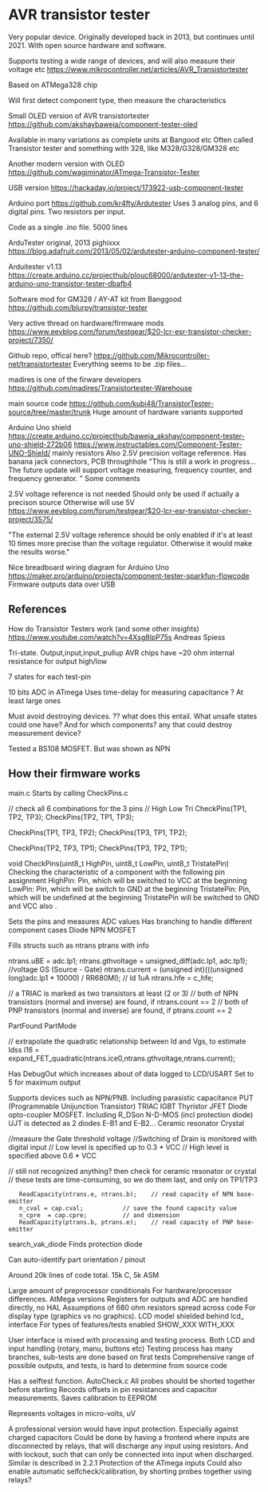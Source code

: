 

# AVR transistor tester
Very popular device.
Originally developed back in 2013, but continues until 2021.
With open source hardware and software.

Supports testing a wide range of devices,
and will also measure their voltage etc
https://www.mikrocontroller.net/articles/AVR_Transistortester

Based on ATMega328 chip

Will first detect component type,
then measure the characteristics

Small OLED version of AVR transistortester
https://github.com/akshaybaweja/component-tester-oled

Available in many variations as complete units at Bangood etc
Often called Transistor tester and something with 328, like M328/G328/GM328 etc

Another modern version with OLED
https://github.com/wagiminator/ATmega-Transistor-Tester

USB version
https://hackaday.io/project/173922-usb-component-tester

Arduino port
https://github.com/kr4fty/Ardutester
Uses 3 analog pins, and 6 digital pins.
Two resistors per input.

Code as a single .ino file. 5000 lines

ArduTester original, 2013
pighixxx
https://blog.adafruit.com/2013/05/02/ardutester-arduino-component-tester/

Arduitester v1.13
https://create.arduino.cc/projecthub/plouc68000/ardutester-v1-13-the-arduino-uno-transistor-tester-dbafb4

Software mod for GM328 / AY-AT  kit from Banggood 
https://github.com/blurpy/transistor-tester

Very active thread on hardware/firmware mods
https://www.eevblog.com/forum/testgear/$20-lcr-esr-transistor-checker-project/7350/

Github repo, offical here?
https://github.com/Mikrocontroller-net/transistortester
Everything seems to be .zip files...

madires is one of the firware developers
https://github.com/madires/Transistortester-Warehouse

main source code
https://github.com/kubi48/TransistorTester-source/tree/master/trunk
Huge amount of hardware variants supported

Arduino Uno shield
https://create.arduino.cc/projecthub/baweja_akshay/component-tester-uno-shield-272b06
https://www.instructables.com/Component-Tester-UNO-Shield/
mainly resistors
Also 2.5V precision voltage reference.
Has banana jack connectors, PCB throughhole
"This is still a work in progress...
The future update will support voltage measuring, frequency counter, and frequency generator. "
Some comments

2.5V voltage reference is not needed
Should only be used if actually a precison source
Otherwise will use 5V
https://www.eevblog.com/forum/testgear/$20-lcr-esr-transistor-checker-project/3575/

"The external 2.5V voltage reference should be only enabled if it's
at least 10 times more precise than the voltage regulator. Otherwise it would make the results worse."

Nice breadboard wiring diagram for Arduino Uno
https://maker.pro/arduino/projects/component-tester-sparkfun-flowcode
Firmware outputs data over USB

## References

How do Transistor Testers work (and some other insights)
https://www.youtube.com/watch?v=4Xsg8lpP75s
Andreas Spiess

Tri-state. Output,input,input_pullup
AVR chips have ~20 ohm internal resistance for output high/low

7 states for each test-pin

10 bits ADC in ATmega
Uses time-delay for measuring capacitance ? At least large ones

Must avoid destroying devices.
?? what does this entail. What unsafe states could one have? And for which components?
any that could destroy measurement device?

Tested a BS108 MOSFET. But was shown as NPN


## How their firmware works

main.c
Starts by calling CheckPins.c

// check all 6 combinations for the 3 pins 
//       High  Low  Tri
CheckPins(TP1, TP2, TP3);
CheckPins(TP2, TP1, TP3);

CheckPins(TP1, TP3, TP2);
CheckPins(TP3, TP1, TP2);

CheckPins(TP2, TP3, TP1);
CheckPins(TP3, TP2, TP1);

void CheckPins(uint8_t HighPin, uint8_t LowPin, uint8_t TristatePin)
  Checking the characteristic of a component with the following pin assignment 
  HighPin: Pin, which will be switched to VCC at the beginning
  LowPin: Pin, which will be switch to GND at the beginning
  TristatePin: Pin, which will be undefined at the beginning
  TristatePin will be switched to GND and VCC also .

Sets the pins and measures ADC values
Has branching to handle different component cases
Diode
NPN
MOSFET

Fills structs such as
ntrans
ptrans
with info

ntrans.uBE = adc.lp1;
ntrans.gthvoltage = unsigned_diff(adc.lp1, adc.tp1);	//voltage GS (Source - Gate)
ntrans.current = (unsigned int)(((unsigned long)adc.lp1 * 10000) / RR680MI); // Id 1uA
ntrans.hfe = c_hfe;

  // a TRIAC is marked as two transistors at least (2 or 3)
  // both of NPN transistors (normal and inverse) are found, if ntrans.count == 2
  // both of PNP transistors (normal and inverse) are found, if ptrans.count == 2

PartFound
PartMode

// extrapolate the quadratic relationship between Id and Vgs, to estimate Idss
i16 = expand_FET_quadratic(ntrans.ice0,ntrans.gthvoltage,ntrans.current);

Has DebugOut  which increases about of data logged to LCD/USART
Set to 5 for maximum output

Supports devices such as
NPN/PNB. Including parasistic capacitance
PUT (Programmable Unijunction Transistor)
TRIAC
IGBT
Thyristor
JFET
Diode
opto-coupler
MOSFET. Including R_DSon
N-D-MOS (incl protection diode)
UJT is detected as 2 diodes E-B1 and E-B2...
Ceramic resonator
Crystal

//measure the Gate threshold voltage
//Switching of Drain is monitored with digital input
// Low level is specified up to 0.3 * VCC
// High level is specified above 0.6 * VCC

// still not recognized anything? then check for ceramic resonator or crystal
// these tests are time-consuming, so we do them last, and only on TP1/TP3

       ReadCapacity(ntrans.e, ntrans.b);	// read capacity of NPN base-emitter
       n_cval = cap.cval;			// save the found capacity value
       n_cpre  = cap.cpre;			// and dimension
       ReadCapacity(ptrans.b, ptrans.e);	// read capacity of PNP base-emitter

search_vak_diode
Finds protection diode

Can auto-identify part orientation / pinout

Around 20k lines of code total. 15k C, 5k ASM

Large amount of preprocessor conditionals
For hardware/processor differences. AtMega versions
Registers for outputs and ADC are handled directly, no HAL
Assumptions of 680 ohm resistors spread across code
For display type (graphics vs no graphics). LCD model shielded behind lcd_ interface 
For types of features/tests enabled
SHOW_XXX
WITH_XXX

User interface is mixed with processing and testing process.
Both LCD and input handling (rotary, manu, buttons etc)
Testing process has many branches, sub-tests are done based on first tests
Comprehensive range of possible outputs, and tests, is hard to determine from source code

Has a selftest function. AutoCheck.c
All probes should be shorted together before starting
Records offsets in pin resistances and capacitor measurements.
Saves calibration to EEPROM

Represents voltages in micro-volts, uV

A professional version would have input protection.
Especially against charged capacitors
Could be done by having a frontend where inputs are disconnected by relays,
that will discharge any input using resistors.
And with lockout, such that can only be connected into input when discharged.
Similar is described in 2.2.1 Protection of the ATmega inputs
Could also enable automatic selfcheck/calibration, by shorting probes together using relays?


